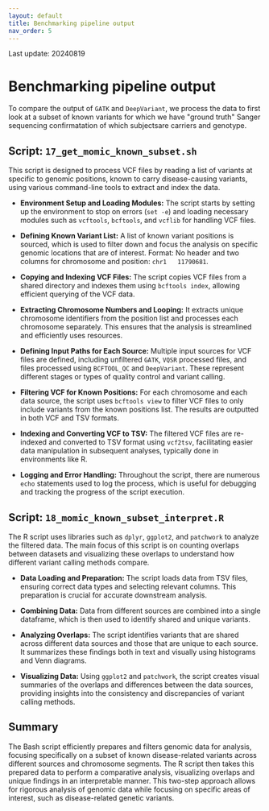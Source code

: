 ```yaml
---
layout: default
title: Benchmarking pipeline output
nav_order: 5
---
```


<!-- date: 2023-07-17 00:00:01 -->
Last update: 20240819

# Benchmarking pipeline output

To compare the output of  `GATK` and `DeepVariant`, we process the data to first look at a subset of known variants for which we have "ground truth" Sanger sequencing confirmatation of which subjectsare carriers and genotype.

## Script: `17_get_momic_known_subset.sh`

This script is designed to process VCF files by reading a list of variants at specific to genomic positions, known to carry disease-causing variants, using various command-line tools to extract and index the data.

- **Environment Setup and Loading Modules:** The script starts by setting up the environment to stop on errors (`set -e`) and loading necessary modules such as `vcftools`, `bcftools`, and `vcflib` for handling VCF files.
  
- **Defining Known Variant List:** A list of known variant positions is sourced, which is used to filter down and focus the analysis on specific genomic locations that are of interest. Format: No header and two columns for chromosome and position: `chr1	11790681`.

- **Copying and Indexing VCF Files:** The script copies VCF files from a shared directory and indexes them using `bcftools index`, allowing efficient querying of the VCF data.

- **Extracting Chromosome Numbers and Looping:** It extracts unique chromosome identifiers from the position list and processes each chromosome separately. This ensures that the analysis is streamlined and efficiently uses resources.

- **Defining Input Paths for Each Source:** Multiple input sources for VCF files are defined, including unfiltered `GATK`, `VQSR` processed files, and files processed using `BCFTOOL_QC` and `DeepVariant`. These represent different stages or types of quality control and variant calling.

- **Filtering VCF for Known Positions:** For each chromosome and each data source, the script uses `bcftools view` to filter VCF files to only include variants from the known positions list. The results are outputted in both VCF and TSV formats.

- **Indexing and Converting VCF to TSV:** The filtered VCF files are re-indexed and converted to TSV format using `vcf2tsv`, facilitating easier data manipulation in subsequent analyses, typically done in environments like R.

- **Logging and Error Handling:** Throughout the script, there are numerous `echo` statements used to log the process, which is useful for debugging and tracking the progress of the script execution.

## Script: `18_momic_known_subset_interpret.R`

The R script uses libraries such as `dplyr`, `ggplot2`, and `patchwork` to analyze the filtered data. The main focus of this script is on counting overlaps between datasets and visualizing these overlaps to understand how different variant calling methods compare.

- **Data Loading and Preparation:** The script loads data from TSV files, ensuring correct data types and selecting relevant columns. This preparation is crucial for accurate downstream analysis.

- **Combining Data:** Data from different sources are combined into a single dataframe, which is then used to identify shared and unique variants.

- **Analyzing Overlaps:** The script identifies variants that are shared across different data sources and those that are unique to each source. It summarizes these findings both in text and visually using histograms and Venn diagrams.

- **Visualizing Data:** Using `ggplot2` and `patchwork`, the script creates visual summaries of the overlaps and differences between the data sources, providing insights into the consistency and discrepancies of variant calling methods.

## Summary

The Bash script efficiently prepares and filters genomic data for analysis, focusing specifically on a subset of known disease-related variants across different sources and chromosome segments. The R script then takes this prepared data to perform a comparative analysis, visualizing overlaps and unique findings in an interpretable manner. This two-step approach allows for rigorous analysis of genomic data while focusing on specific areas of interest, such as disease-related genetic variants.

<!-- We are using [https://github.com/Illumina/hap.py](https://github.com/Illumina/hap.py) haplotype VCF comparison tools. -->
<!-- The steps include setting up the environment on an HPC system, preparing the reference genome, and executing the comparison. -->

<!-- ## Notes about hap.py -->

<!-- 1. Is made for a single-sample VCF rather than multi-sample (although accepts multi-sample). Therefore, if we have a particular region of interest, the particular sample selected may only have REF but no ALT at this site. If you want this site included in a VCF you must output base-pair resolution (BP_RESOLUTION) rather than GVCF (which we produce as the otherwise more efficient output). With GVCF, you get individual variant records for variant sites, but the non-variant sites are grouped together into non-variant block records that represent intervals of sites for which the genotype quality (GQ) is within a certain range or band. [Read about this on GATK pages](https://gatk.broadinstitute.org/hc/en-us/articles/360035531812-GVCF-Genomic-Variant-Call-Format). -->
<!-- 2. While the example data using reference genome hg19 work fine - when we test this with GRCh38 we get --> 
<!-- [this Spurious warning: too many AD fields](https://github.com/Illumina/hap.py/issues/129) which is fine for the input VCF but ultimately results in a fatal error for the reference genome. I have tried the bioconda version in the hopes of a fix but I cannot resolve the conda version error "ImportError: /lib64/libm.so.6: version `GLIBC_2.29' not found`". -->
<!-- 3. One would still need to rerun GATK in BP_RESOLUTION mode because running on a single-sample VCF with 1 extracted variant can cause this: -->
<!-- * WARNING  Blocksplit returned no blocks. This can happen when an input contains no valid variants. -->
<!-- * WARNING  No calls for location chr21 in query! -->
<!-- * ERROR    Input files/regions do not contain variants (0 haplotype blocks were processed). -->

<!-- It works on GATK output for variants n=1, 50, 1000, then at 10'000 I hit an error: -->
<!-- ``` -->
<!-- Hap.py -->
<!-- [W] overlapping records at chr22:10682031 for sample 0 -->
<!-- [W] Variants that overlap on the reference allele: 1 -->
<!-- [I] Total VCF records:         10001 -->
<!-- [I] Non-reference VCF records: 3181 -->
<!-- [I] Total VCF records:         10001 -->
<!-- [I] Non-reference VCF records: 3014 -->
<!-- 2024-07-19 16:53:16,565 ERROR    [W] too many AD fields at chr22:10510355 max_ad = 2 retrieved: 3 -->
<!-- ``` -->

<!-- Try to fix with <https://github.com/Illumina/hap.py/issues/32#issuecomment-357769326> -->

<!-- Let's try by keeping only the GT field -->

<!-- https://github.com/Illumina/hap.py/issues/86#issuecomment-501043612 -->
<!-- ``` -->
<!-- GitHubGitHub -->
<!-- Warning in log file ("Too many AD fields") for gatk-vcf only · Issue #86 · Illumina/hap.py -->
<!-- Hi Peter, I am using hap.py to compare vcf files against the GIAB reference in two separate runs for freebayes (freebayes.vcf) and GATK4 HaplotypeCaller (gatk.vcf), respectively. Both vcf files wer... -->
<!-- I suspect that decomposition somehow doesn't get the AD values quite right. I think the easiest way to fix this would be to drop the AD fields in advance using bcftools. They are not used by hap.py. -->
<!-- ``` -->


<!-- ## Usage steps -->

<!-- ### 0. **Download hap.py Repository** -->
<!-- The hap.py tool was obtained from its [GitHub repository](https://github.com/Illumina/hap.py) and transferred to the HPC system for installation. -->

<!-- ### 1. **Install hap.py with Python 2** -->
<!-- Due to specific compatibility requirements, hap.py is installed using Python 2. This installation includes transferring the necessary files to the HPC via SFTP. -->

<!-- ### 2. **Prepare the Reference Genome** -->
<!-- The tool requires a reference genome unzipped and in a single file. -->
<!-- The example data uses hg19 and provides a script to download the hg19.fa. -->
<!-- We adjust our reference genome accordingly, ensuring it's compatible with hap.py's expectations. -->

<!-- ### 3. **Index the Reference Genome** -->
<!-- Indexing is required for the modified reference genome. --> 
<!-- This is accomplished by indexing with -->
<!-- * `samtools faidx hg19.fa` -->
<!-- * `samtools faidx GCA_000001405.15_GRCh38_no_alt_analysis_set.fa` -->

<!-- ### 4. **Execute hap.py** -->
<!-- With the reference genome ready, the hap.py tool is used to perform a comparative analysis between two VCF files. This process involves configuring the tool with the paths to the input files, output directory, and the reference genome. -->


